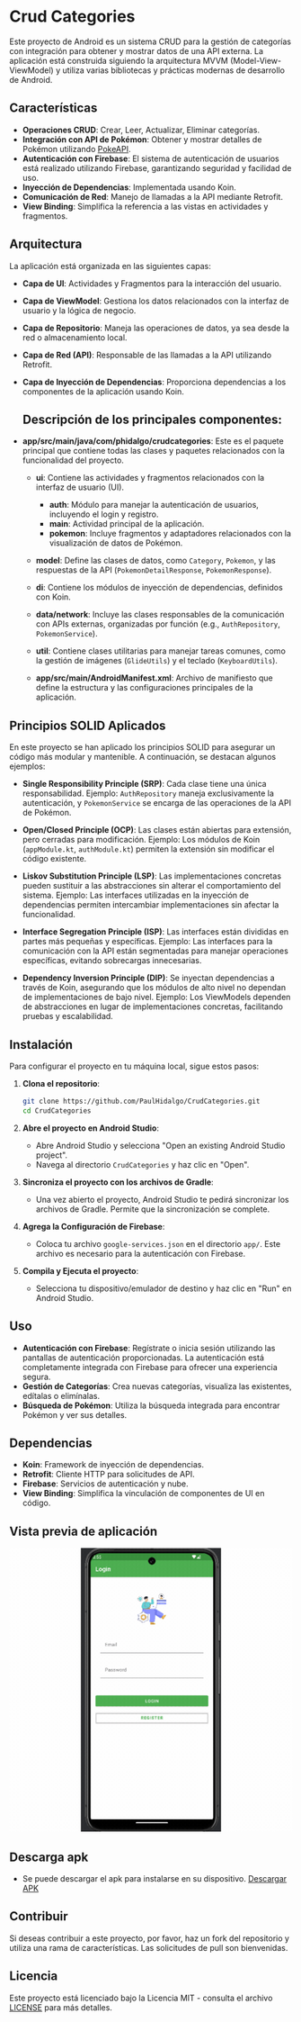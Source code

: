 
# Crud Categories

Este proyecto de Android es un sistema CRUD para la gestión de categorías con integración para obtener y mostrar datos de una API externa. La aplicación está construida siguiendo la arquitectura MVVM (Model-View-ViewModel) y utiliza varias bibliotecas y prácticas modernas de desarrollo de Android.

## Características

- **Operaciones CRUD**: Crear, Leer, Actualizar, Eliminar categorías.
- **Integración con API de Pokémon**: Obtener y mostrar detalles de Pokémon utilizando [PokeAPI](https://pokeapi.co/).
- **Autenticación con Firebase**: El sistema de autenticación de usuarios está realizado utilizando Firebase, garantizando seguridad y facilidad de uso.
- **Inyección de Dependencias**: Implementada usando Koin.
- **Comunicación de Red**: Manejo de llamadas a la API mediante Retrofit.
- **View Binding**: Simplifica la referencia a las vistas en actividades y fragmentos.

## Arquitectura

La aplicación está organizada en las siguientes capas:

- **Capa de UI**: Actividades y Fragmentos para la interacción del usuario.
- **Capa de ViewModel**: Gestiona los datos relacionados con la interfaz de usuario y la lógica de negocio.
- **Capa de Repositorio**: Maneja las operaciones de datos, ya sea desde la red o almacenamiento local.
- **Capa de Red (API)**: Responsable de las llamadas a la API utilizando Retrofit.
- **Capa de Inyección de Dependencias**: Proporciona dependencias a los componentes de la aplicación usando Koin.

  ## Descripción de los principales componentes:

- **app/src/main/java/com/phidalgo/crudcategories**: Este es el paquete principal que contiene todas las clases y paquetes relacionados con la funcionalidad del proyecto.

  - **ui**: Contiene las actividades y fragmentos relacionados con la interfaz de usuario (UI).
    - **auth**: Módulo para manejar la autenticación de usuarios, incluyendo el login y registro.
    - **main**: Actividad principal de la aplicación.
    - **pokemon**: Incluye fragmentos y adaptadores relacionados con la visualización de datos de Pokémon.
  
  - **model**: Define las clases de datos, como `Category`, `Pokemon`, y las respuestas de la API (`PokemonDetailResponse`, `PokemonResponse`).
  
  - **di**: Contiene los módulos de inyección de dependencias, definidos con Koin.
  
  - **data/network**: Incluye las clases responsables de la comunicación con APIs externas, organizadas por función (e.g., `AuthRepository`, `PokemonService`).
  
  - **util**: Contiene clases utilitarias para manejar tareas comunes, como la gestión de imágenes (`GlideUtils`) y el teclado (`KeyboardUtils`).

  - **app/src/main/AndroidManifest.xml**: Archivo de manifiesto que define la estructura y las configuraciones principales de la aplicación.
 
## Principios SOLID Aplicados

En este proyecto se han aplicado los principios SOLID para asegurar un código más modular y mantenible. A continuación, se destacan algunos ejemplos:

- **Single Responsibility Principle (SRP)**: Cada clase tiene una única responsabilidad. Ejemplo: `AuthRepository` maneja exclusivamente la autenticación, y `PokemonService` se encarga de las operaciones de la API de Pokémon.

- **Open/Closed Principle (OCP)**: Las clases están abiertas para extensión, pero cerradas para modificación. Ejemplo: Los módulos de Koin (`appModule.kt`, `authModule.kt`) permiten la extensión sin modificar el código existente.

- **Liskov Substitution Principle (LSP)**: Las implementaciones concretas pueden sustituir a las abstracciones sin alterar el comportamiento del sistema. Ejemplo: Las interfaces utilizadas en la inyección de dependencias permiten intercambiar implementaciones sin afectar la funcionalidad.

- **Interface Segregation Principle (ISP)**: Las interfaces están divididas en partes más pequeñas y específicas. Ejemplo: Las interfaces para la comunicación con la API están segmentadas para manejar operaciones específicas, evitando sobrecargas innecesarias.

- **Dependency Inversion Principle (DIP)**: Se inyectan dependencias a través de Koin, asegurando que los módulos de alto nivel no dependan de implementaciones de bajo nivel. Ejemplo: Los ViewModels dependen de abstracciones en lugar de implementaciones concretas, facilitando pruebas y escalabilidad.

## Instalación

Para configurar el proyecto en tu máquina local, sigue estos pasos:

1. **Clona el repositorio**:
   ```bash
   git clone https://github.com/PaulHidalgo/CrudCategories.git
   cd CrudCategories
   ```

2. **Abre el proyecto en Android Studio**:
   - Abre Android Studio y selecciona "Open an existing Android Studio project".
   - Navega al directorio `CrudCategories` y haz clic en "Open".

3. **Sincroniza el proyecto con los archivos de Gradle**:
   - Una vez abierto el proyecto, Android Studio te pedirá sincronizar los archivos de Gradle. Permite que la sincronización se complete.

4. **Agrega la Configuración de Firebase**:
   - Coloca tu archivo `google-services.json` en el directorio `app/`. Este archivo es necesario para la autenticación con Firebase.

5. **Compila y Ejecuta el proyecto**:
   - Selecciona tu dispositivo/emulador de destino y haz clic en "Run" en Android Studio.

## Uso

- **Autenticación con Firebase**: Regístrate o inicia sesión utilizando las pantallas de autenticación proporcionadas. La autenticación está completamente integrada con Firebase para ofrecer una experiencia segura.
- **Gestión de Categorías**: Crea nuevas categorías, visualiza las existentes, edítalas o elimínalas.
- **Búsqueda de Pokémon**: Utiliza la búsqueda integrada para encontrar Pokémon y ver sus detalles.

## Dependencias

- **Koin**: Framework de inyección de dependencias.
- **Retrofit**: Cliente HTTP para solicitudes de API.
- **Firebase**: Servicios de autenticación y nube.
- **View Binding**: Simplifica la vinculación de componentes de UI en código.


## Vista previa de aplicación

![Login Example](download.gif)
  
## Descarga apk
- Se puede descargar el apk para instalarse en su dispositivo.
[Descargar APK](https://github.com/PaulHidalgo/crud_categories/blob/main/app-debug.apk)

## Contribuir

Si deseas contribuir a este proyecto, por favor, haz un fork del repositorio y utiliza una rama de características. Las solicitudes de pull son bienvenidas.

## Licencia

Este proyecto está licenciado bajo la Licencia MIT - consulta el archivo [LICENSE](LICENSE) para más detalles.
